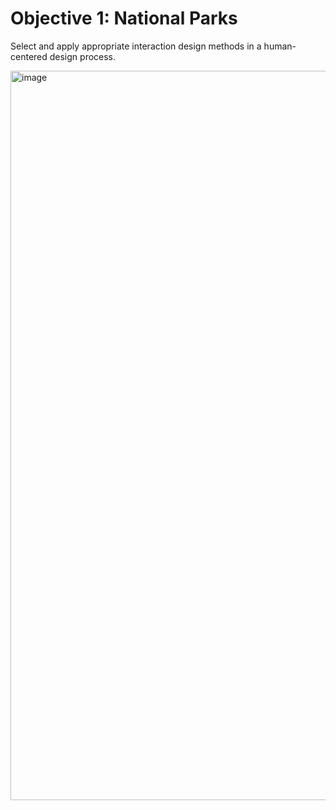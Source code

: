 # Objective 1: National Parks
Select and apply appropriate interaction design methods in a human-centered design process.

<img width="1167" alt="image" src="https://github.com/user-attachments/assets/0af5bbb7-eb0c-4dba-afc4-a9d2143cc51b" />
